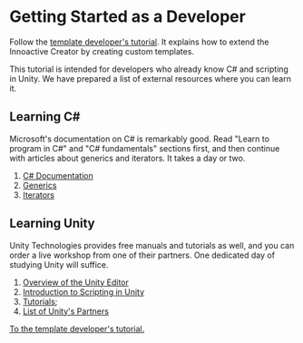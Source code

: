 # Getting Started as a Developer

Follow the [template developer's tutorial](../developer/index.md). It explains how to extend the Innoactive Creator by creating custom templates.

This tutorial is intended for developers who already know C# and scripting in Unity. We have prepared a list of external resources where you can learn it.

## Learning C\#

Microsoft's documentation on C# is remarkably good. Read "Learn to program in C#" and "C# fundamentals" sections first, and then continue with articles about generics and iterators. It takes a day or two.

1. [C# Documentation](https://docs.microsoft.com/en-us/dotnet/csharp/)
1. [Generics](https://docs.microsoft.com/en-us/dotnet/csharp/programming-guide/generics/)
1. [Iterators](https://docs.microsoft.com/en-us/dotnet/csharp/programming-guide/concepts/iterators)

## Learning Unity

Unity Technologies provides free manuals and tutorials as well, and you can order a live workshop from one of their partners. One dedicated day of studying Unity will suffice.

1. [Overview of the Unity Editor](https://docs.unity3d.com/2018.4/Documentation/Manual/UnityOverview.html)
1. [Introduction to Scripting in Unity](https://docs.unity3d.com/2018.4/Documentation/Manual/ScriptingSection.html)
1. [Tutorials](https://learn.unity.com/course/getting-started-with-unity);
1. [List of Unity's Partners](https://unity.com/learn/live-training-workshops)

[To the template developer's tutorial.](../developer/index.md)
